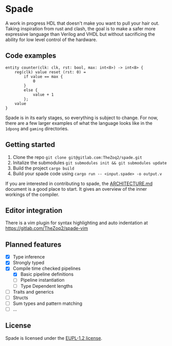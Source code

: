 # Spade

A work in progress HDL that doesn't make you want to pull your hair out. Taking
inspiration from rust and clash, the goal is to make a safer more expressive
language than Verilog and VHDL but without sacrificing the ability for low
level control of the hardware.

## Code examples

```
entity counter(clk: clk, rst: bool, max: int<8>) -> int<8> {
    reg(clk) value reset (rst: 0) =
        if value == max {
            0
        }
        else {
            value + 1
        };
    value
}
```

Spade is in its early stages, so everything is subject to change. For now,
there are a few larger examples of what the language looks like in the `1dpong`
and `gaming` directories.


## Getting started
1. Clone the repo `git clone git@gitlab.com:TheZoq2/spade.git`
2. Initalize the submodules `git submodules init && git submodules update`
3. Build the project `cargo build`
4. Build your spade code using `cargo run -- <input.spade> -o output.v`

If you are interested in contributing to spade, the
[ARCHITECTURE.md](ARCHITECTURE.md) document is a good place to start. It gives
an overview of the inner workings of the compiler.

## Editor integration

There is a vim plugin for syntax highlighting and auto indentation at
https://gitlab.com/TheZoq2/spade-vim

## Planned features

- [x] Type inference
- [x] Strongly typed
- [x] Compile time checked pipelines
    - [x] Basic pipeline definitions
    - [ ] Pipeline instantiation
    - [ ] Type Dependent lengths
- [ ] Traits and generics
- [ ] Structs
- [ ] Sum types and pattern matching
- [ ] ...

## License

Spade is licensed under the [EUPL-1.2 license](LICENSE.txt).
